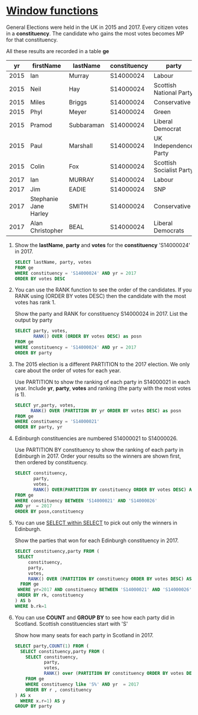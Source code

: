 # [Window functions](https://www.sqlzoo.net/wiki/Window_functions)

General Elections were held in the UK in 2015 and 2017. Every citizen votes in a **constituency**. The candidate who gains the most votes becomes MP for that constituency.

All these results are recorded in a table **ge**

| yr   | firstName             | lastName   | constituency | party                    | votes |
| ---- | --------------------- | ---------- | ------------ | ------------------------ | ----- |
| 2015 | Ian                   | Murray     | S14000024    | Labour                   | 19293 |
| 2015 | Neil                  | Hay        | S14000024    | Scottish National Party  | 16656 |
| 2015 | Miles                 | Briggs     | S14000024    | Conservative             | 8626  |
| 2015 | Phyl                  | Meyer      | S14000024    | Green                    | 2090  |
| 2015 | Pramod                | Subbaraman | S14000024    | Liberal Democrat         | 1823  |
| 2015 | Paul                  | Marshall   | S14000024    | UK Independence Party    | 601   |
| 2015 | Colin                 | Fox        | S14000024    | Scottish Socialist Party | 197   |
| 2017 | Ian                   | MURRAY     | S14000024    | Labour                   | 26269 |
| 2017 | Jim                   | EADIE      | S14000024    | SNP                      | 10755 |
| 2017 | Stephanie Jane Harley | SMITH      | S14000024    | Conservative             | 9428  |
| 2017 | Alan Christopher      | BEAL       | S14000024    | Liberal Democrats        | 1388  |

1. Show the **lastName**, **party** and **votes** for the **constituency** 'S14000024' in 2017.

   ```sql
   SELECT lastName, party, votes
   FROM ge
   WHERE constituency = 'S14000024' AND yr = 2017
   ORDER BY votes DESC
   ```

2. You can use the RANK function to see the order of the candidates. If you RANK using (ORDER BY votes DESC) then the candidate with the most votes has rank 1.

   Show the party and RANK for constituency S14000024 in 2017. List the output by party

   ```sql
   SELECT party, votes,
          RANK() OVER (ORDER BY votes DESC) as posn
   FROM ge
   WHERE constituency = 'S14000024' AND yr = 2017
   ORDER BY party
   
   ```

3. The 2015 election is a different PARTITION to the 2017 election. We only care about the order of votes for each year.

   Use PARTITION to show the ranking of each party in S14000021 in each year. Include **yr**, **party**, **votes** and ranking (the party with the most votes is 1).

   ```sql
   SELECT yr,party, votes,
         RANK() OVER (PARTITION BY yr ORDER BY votes DESC) as posn
   FROM ge
   WHERE constituency = 'S14000021'
   ORDER BY party, yr
   ```

4. Edinburgh constituencies are numbered S14000021 to S14000026.

   Use PARTITION BY constituency to show the ranking of each party in Edinburgh in 2017. Order your results so the winners are shown first, then ordered by constituency.

   ```sql
   SELECT constituency,
          party, 
          votes, 
          RANK() OVER(PARTITION BY constituency ORDER BY votes DESC) AS posn
   FROM ge
   WHERE constituency BETWEEN 'S14000021' AND 'S14000026'
   AND yr  = 2017
   ORDER BY posn,constituency
   ```

5. You can use [SELECT within SELECT](https://www.sqlzoo.net/wiki/SELECT_within_SELECT_Tutorial) to pick out only the winners in Edinburgh.

   Show the parties that won for each Edinburgh constituency in 2017.

   ```sql
   SELECT constituency,party FROM (
   	SELECT 
     	constituency, 
     	party, 
     	votes,
     	RANK() OVER (PARTITION BY constituency ORDER BY votes DESC) AS rk 
     FROM ge
   	WHERE yr=2017 AND constituency BETWEEN 'S14000021' AND 'S14000026' 
   	ORDER BY rk, constituency
   ) AS b
   WHERE b.rk=1
   ```

6. You can use **COUNT** and **GROUP BY** to see how each party did in Scotland. Scottish constituencies start with 'S'

   Show how many seats for each party in Scotland in 2017.

   ```sql
   SELECT party,COUNT(1) FROM (
     SELECT constituency,party FROM (
       SELECT constituency,
              party, 
              votes,
              RANK() over (PARTITION BY constituency ORDER BY votes DESC) AS r
       FROM ge
       WHERE constituency like 'S%' AND yr  = 2017
       ORDER BY r , constituency
   ) AS x
     WHERE x.r=1) AS y
   GROUP BY party
   ```

   